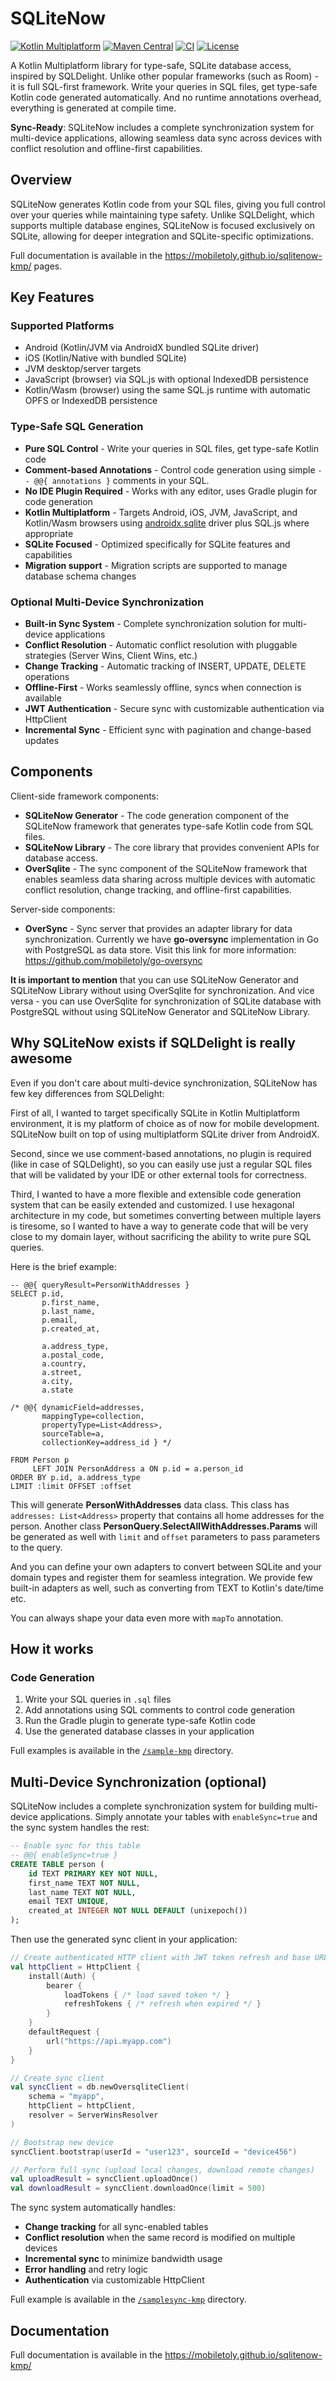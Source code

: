 # SQLiteNow

[![Kotlin Multiplatform](https://img.shields.io/badge/Kotlin-Multiplatform-blue?logo=kotlin)](https://kotlinlang.org/docs/multiplatform.html)
[![Maven Central](https://img.shields.io/maven-central/v/dev.goquick.sqlitenow/dev.goquick.sqlitenow.gradle.plugin?logo=apache-maven&label=Maven%20Central)](https://central.sonatype.com/artifact/dev.goquick.sqlitenow/dev.goquick.sqlitenow.gradle.plugin)
[![CI](https://img.shields.io/github/actions/workflow/status/mobiletoly/sqlitenow-kmp/gradle.yml?branch=main&logo=github&label=CI)](https://github.com/mobiletoly/sqlitenow-kmp/actions/workflows/gradle.yml)
[![License](https://img.shields.io/github/license/mobiletoly/sqlitenow-kmp?logo=apache&label=License)](LICENSE)

A Kotlin Multiplatform library for type-safe, SQLite database access, inspired by SQLDelight.
Unlike other popular frameworks (such as Room) - it is full SQL-first framework. Write your
queries in SQL files, get type-safe Kotlin code generated automatically. And no runtime annotations
overhead, everything is generated at compile time.

**Sync-Ready**: SQLiteNow includes a complete synchronization system for multi-device applications,
allowing seamless data sync across devices with conflict resolution and offline-first capabilities.

## Overview

SQLiteNow generates Kotlin code from your SQL files, giving you full control over your queries
while maintaining type safety. Unlike SQLDelight, which supports multiple database engines,
SQLiteNow is focused exclusively on SQLite, allowing for deeper integration and SQLite-specific
optimizations.

Full documentation is available in the https://mobiletoly.github.io/sqlitenow-kmp/ pages.

## Key Features

### Supported Platforms

- Android (Kotlin/JVM via AndroidX bundled SQLite driver)
- iOS (Kotlin/Native with bundled SQLite)
- JVM desktop/server targets
- JavaScript (browser) via SQL.js with optional IndexedDB persistence
- Kotlin/Wasm (browser) using the same SQL.js runtime with automatic OPFS or IndexedDB persistence

### Type-Safe SQL Generation

- **Pure SQL Control** - Write your queries in SQL files, get type-safe Kotlin code
- **Comment-based Annotations** - Control code generation using simple `-- @@{ annotations }`
  comments in your SQL.
- **No IDE Plugin Required** - Works with any editor, uses Gradle plugin for code generation
- **Kotlin Multiplatform** - Targets Android, iOS, JVM, JavaScript, and Kotlin/Wasm browsers
  using [androidx.sqlite](https://developer.android.com/kotlin/multiplatform/sqlite) driver plus SQL.js where appropriate
- **SQLite Focused** - Optimized specifically for SQLite features and capabilities
- **Migration support** - Migration scripts are supported to manage database schema changes

### Optional Multi-Device Synchronization

- **Built-in Sync System** - Complete synchronization solution for multi-device applications
- **Conflict Resolution** - Automatic conflict resolution with pluggable strategies (Server Wins,
  Client Wins, etc.)
- **Change Tracking** - Automatic tracking of INSERT, UPDATE, DELETE operations
- **Offline-First** - Works seamlessly offline, syncs when connection is available
- **JWT Authentication** - Secure sync with customizable authentication via HttpClient
- **Incremental Sync** - Efficient sync with pagination and change-based updates


## Components

Client-side framework components:
- **SQLiteNow Generator** - The code generation component of the SQLiteNow framework that
  generates type-safe Kotlin code from SQL files.
- **SQLiteNow Library** - The core library that provides convenient APIs for database access.
- **OverSqlite** - The sync component of the SQLiteNow framework that enables seamless data
  sharing across multiple devices with automatic conflict resolution, change tracking, and
  offline-first capabilities.

Server-side components:
- **OverSync** - Sync server that provides an adapter library for data synchronization.
  Currently we have **go-oversync** implementation in Go with PostgreSQL as data store.
  Visit this link for more information: https://github.com/mobiletoly/go-oversync

**It is important to mention** that you can use SQLiteNow Generator and SQLiteNow Library without
using OverSqlite for synchronization. And vice versa - you can use OverSqlite for synchronization
of SQLite database with PostgreSQL without using SQLiteNow Generator and SQLiteNow Library.


## Why SQLiteNow exists if SQLDelight is really awesome

Even if you don't care about multi-device synchronization, SQLiteNow has few key differences
from SQLDelight:

First of all, I wanted to target specifically SQLite in Kotlin Multiplatform environment, it is my
platform of choice as of now for mobile development. SQLiteNow built on top of using multiplatform
SQLite driver from AndroidX.

Second, since we use comment-based annotations, no plugin is required (like in case of SQLDelight),
so you can easily use just a regular SQL files that will be validated by your IDE or other external
tools for correctness.

Third, I wanted to have a more flexible and extensible code generation system that can be easily
extended and customized. I use hexagonal architecture in my code, but sometimes converting between
multiple layers is tiresome, so I wanted to have a way to generate code that will be very close
to my domain layer, without sacrificing the ability to write pure SQL queries.

Here is the brief example:

```sqlite
-- @@{ queryResult=PersonWithAddresses }
SELECT p.id,
       p.first_name,
       p.last_name,
       p.email,
       p.created_at,

       a.address_type,
       a.postal_code,
       a.country,
       a.street,
       a.city,
       a.state

/* @@{ dynamicField=addresses,
       mappingType=collection,
       propertyType=List<Address>,
       sourceTable=a,
       collectionKey=address_id } */

FROM Person p
     LEFT JOIN PersonAddress a ON p.id = a.person_id
ORDER BY p.id, a.address_type
LIMIT :limit OFFSET :offset
```

This will generate **PersonWithAddresses** data class. This class has `addresses: List<Address>`
property that contains all home addresses for the person. Another class
**PersonQuery.SelectAllWithAddresses.Params** will be generated as well with `limit` and `offset`
parameters to pass parameters to the query.

And you can define your own adapters to convert between SQLite and your domain types
and register them for seamless integration. We provide few built-in adapters as well,
such as converting from TEXT to Kotlin's date/time etc.

You can always shape your data even more with `mapTo` annotation.

## How it works

### Code Generation
1. Write your SQL queries in `.sql` files
2. Add annotations using SQL comments to control code generation
3. Run the Gradle plugin to generate type-safe Kotlin code
4. Use the generated database classes in your application

Full examples is available in the [`/sample-kmp`](./sample-kmp) directory.

## Multi-Device Synchronization (optional)

SQLiteNow includes a complete synchronization system for building multi-device applications.
Simply annotate your tables with `enableSync=true` and the sync system handles the rest:

```sql
-- Enable sync for this table
-- @@{ enableSync=true }
CREATE TABLE person (
    id TEXT PRIMARY KEY NOT NULL,
    first_name TEXT NOT NULL,
    last_name TEXT NOT NULL,
    email TEXT UNIQUE,
    created_at INTEGER NOT NULL DEFAULT (unixepoch())
);
```

Then use the generated sync client in your application:

```kotlin
// Create authenticated HTTP client with JWT token refresh and base URL
val httpClient = HttpClient {
    install(Auth) {
        bearer {
            loadTokens { /* load saved token */ }
            refreshTokens { /* refresh when expired */ }
        }
    }
    defaultRequest {
        url("https://api.myapp.com")
    }
}

// Create sync client
val syncClient = db.newOversqliteClient(
    schema = "myapp",
    httpClient = httpClient,
    resolver = ServerWinsResolver
)

// Bootstrap new device
syncClient.bootstrap(userId = "user123", sourceId = "device456")

// Perform full sync (upload local changes, download remote changes)
val uploadResult = syncClient.uploadOnce()
val downloadResult = syncClient.downloadOnce(limit = 500)
```

The sync system automatically handles:
- **Change tracking** for all sync-enabled tables
- **Conflict resolution** when the same record is modified on multiple devices
- **Incremental sync** to minimize bandwidth usage
- **Error handling** and retry logic
- **Authentication** via customizable HttpClient

Full example is available in the [`/samplesync-kmp`](./samplesync-kmp) directory.

## Documentation

Full documentation is available in the https://mobiletoly.github.io/sqlitenow-kmp/
